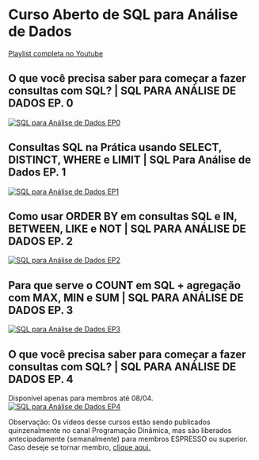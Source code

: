 # Curso Aberto de SQL para Análise de Dados
[Playlist completa no Youtube](https://www.youtube.com/watch?v=BRPUA0EgS4I)

## O que você precisa saber para começar a fazer consultas com SQL? | SQL PARA ANÁLISE DE DADOS EP. 0
[![SQL para Análise de Dados EP0](https://i.ytimg.com/vi/BRPUA0EgS4I/maxresdefault.jpg)](https://www.youtube.com/watch?v=BRPUA0EgS4I)

## Consultas SQL na Prática usando SELECT, DISTINCT, WHERE e LIMIT | SQL Para Análise de Dados EP. 1
[![SQL para Análise de Dados EP1](https://i.ytimg.com/vi/DUYnl5CS0Po/maxresdefault.jpg)](https://www.youtube.com/watch?v=/DUYnl5CS0Po)

## Como usar ORDER BY em consultas SQL e IN, BETWEEN, LIKE e NOT | SQL PARA ANÁLISE DE DADOS EP. 2
[![SQL para Análise de Dados EP2](https://i.ytimg.com/vi/bITEhYGrOPQ/maxresdefault.jpg)](https://www.youtube.com/watch?v=bITEhYGrOPQ)

## Para que serve o COUNT em SQL + agregação com MAX, MIN e SUM | SQL PARA ANÁLISE DE DADOS EP. 3
[![SQL para Análise de Dados EP3](https://i.ytimg.com/vi/ddyQGqToQzo/maxresdefault.jpg)](https://www.youtube.com/watch?v=ddyQGqToQzo)

## O que você precisa saber para começar a fazer consultas com SQL? | SQL PARA ANÁLISE DE DADOS EP. 4
Disponível apenas para membros até 08/04.
[![SQL para Análise de Dados EP4](https://i.ytimg.com/vi/VRPsBvN4hyY/maxresdefault.jpg)](https://www.youtube.com/watch?v=VRPsBvN4hyY)

Observação: Os vídeos desse cursos estão sendo publicados quinzenalmente no canal Programação Dinâmica, mas são liberados antecipadamente (semanalmente) para membros ESPRESSO ou superior. Caso deseje se tornar membro, [clique aqui.](https://www.youtube.com/programacaodinamica/join)
